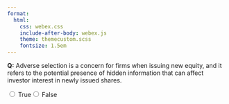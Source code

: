 ```yaml
---
format:
  html:
    css: webex.css
    include-after-body: webex.js
    theme: themecustom.scss
    fontsize: 1.5em
---
```


 **Q:** Adverse selection is a concern for firms when issuing new equity, and it refers to the potential presence of hidden information that can affect investor interest in newly issued shares. <div class='webex-radiogroup' id='radio_BQHENJBCAO'><label><input type="radio" autocomplete="off" name="radio_BQHENJBCAO" value="answer"></input> <span>True</span></label><label><input type="radio" autocomplete="off" name="radio_BQHENJBCAO" value=""></input> <span>False</span></label></div>

